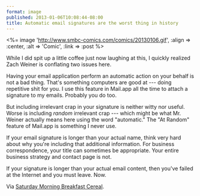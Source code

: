 ```yaml
---
format: image
published: 2013-01-06T10:08:44-08:00
title: Automatic email signatures are the worst thing in history
---
```

<%= image 'http://www.smbc-comics.com/comics/20130106.gif', :align => :center, :alt => 'Comic', :link => :post %>

While I did spit up a little coffee just now laughing at this, I quickly realized Zach Weiner is conflating two issues here.

Having your email application perform an automatic action on your behalf is not a bad thing. That's something computers are good at --- doing repetitive shit for you. I use this feature in Mail.app all the time to attach a signature to my emails. Probably you do too.

But including irrelevant crap in your signature is neither witty nor useful. Worse is including _random_ irrelevant crap --- which might be what Mr. Weiner actually means here using the word "automatic." The "At Random" feature of Mail.app is something I never use.

If your email signature is longer than your actual name, think very hard about why you're including that additional information. For business correspondence, your title can sometimes be appropriate. Your entire business strategy and contact page is not.

If your signature is longer than your actual email content, then you've failed at the Internet and you must leave. Now.

Via [Saturday Morning Breakfast Cereal](http://www.smbc-comics.com/index.php?id=2847).
